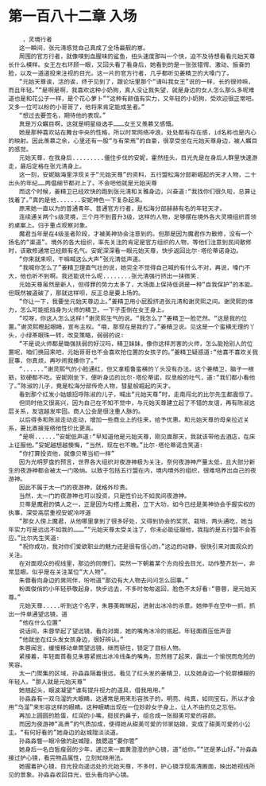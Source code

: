# 第一百八十二章 入场
        ，灵境行者
       这一瞬间，张元清感觉自己真成了全场最靓的崽。
       周围的官方行者，就像嗅到血腥味的鲨鱼，扭头速度那叫一个快，迫不及待想看看元始天尊长什么模样。女王左右环顾一眼，又回头看了看身后，她看到的是一张张错愕、激动、振奋的脸，以及一道道投来注视的目光。这一片的官方行者，几乎都听见姜精卫的大嗓门了。
       “元始天尊诶，活的诶，终于见到了，跟论坛里那个“请叫我女王”说的一样，长的很帅嘛，而且年轻。”“是啊是啊，我喜欢这种小奶狗，真人没让我失望，就是身边的女人怎么那么多呢难道也是和花公子一样，是个花心萝卜”“这种有颜值有实力，又年轻的小奶狗，受欢迎很正常吧。又多一位可以粉的小哥哥了，他将来肯定能成圣者。”
       “想过去要签名，期待他的表现。”
       真是万众瞩目啊，这就是明星级选手………女王又羡慕又感慨。
       她是那种喜欢站在舞台中央的性格，所以时常网络冲浪，处处都有存在感，id名称也是内心的映射。因此羡慕之余，心里还有一股“与有荣焉”的自豪，很享受坐在元始天尊身边，被人瞩目的感觉。
       元始天尊，在我身后.........僵住步伐的安妮，霍然扭头，目光先是在身后人群里快速游走，最后定格在张元清身上。
       这一刻，安妮脑海里浮现关于“元始天尊”的资料，五行盟松海分部新崛起的天才人物，二十出头的年纪……两倡细节都对上了。不会吧他就是元始天尊
       而这个时候，姜精卫已经欢快的跑到张元清和关雅身边，兴奋道∶“我找你们很久啦，总算让找着了。”真的是他.......安妮神色一下复杂起来。
       原来她一直以为的普通青年、普通官方行者，是松海分部赫赫有名的年轻天才。
       连续通关两个s级灵境，三个月不到晋升3级，这样的人物，足够摆在境外各大灵境组织首领的桌案上。归于重点观察对象。
       魔君当年是在4级圣者阶段，才被美神协会注意到的。但那是因为魔君作为散修，没有一个扬名的“渠道”。境外的各大组织，率先关注的肯定是官方组织的人物，等他们注意到民间散修时，该散修通常已经颇有名气。安妮深深看一眼元始天尊，快步返回比尔·塔伦蒂诺身边。
       “你来就来呗，干嘛喊这么大声”张元清低声道。
       “我喊你怎么了”姜精卫理直气壮的说，她完全不觉得自己喊的有什么不对，再说，嗓门不大，他也听不到啊。我还能说什么呢........张元清强行挤出一抹微笑.
       元始天尊虽然是新人，但得罪的势力太多了，大场面上保持低调是一种“自我保护”的本能。但既然被道破了，那就这样呗，反正总是要上场的。
       “你让一下，我要坐元始天尊边上。”姜精卫用小屁股挤进张元清和谢灵熙之间。谢灵熙的体力，怎么可能抵挡身为火师的精卫，一下子歪倒在女王身上。
       “哎呀，你这人怎么这样!”谢灵熙生气的说。“我怎么了”姜精卫一脸茫然。“这是我的位置。”谢灵熙瞪起眼睛，宣布主权。“哦，那现在是我的了。”姜精卫说。见这是一个蛮横无理的丫头，小绿茶眼珠一转，改变策略，弱弱的说∶
       “不是说火师都是锄强扶弱的好汉吗，精卫妹妹，像你这样厉害的火师，怎么能抢别人的位置呢，咱们换回来吧，元始哥哥也不会喜欢抢位置的女孩子的。”姜精卫疑惑道∶“他喜不喜欢关我屁事，你真烦，再吵闹我揍你了。”
       “......”谢灵熙气的小脸通红，但又拿粗鲁蛮横的丫头没有办法。这个姜精卫，脑子一根筋，软硬都不吃。安妮刚坐下，便听身边的比尔·塔伦蒂诺，叹息般的吐气，道∶“我们都小看他了。”陈淑的儿子，竟是松海分部传奇人物，彗星般崛起的天才。
       看到那个红发小姑娘招呼陈淑的儿子，喊出“元始天尊”时，走南闯北的比尔先生都震惊了。
       但同时他又很高兴，因为自己在不知不觉中，与元始天尊建立起了不错的友谊，再有陈淑这层关系，友谊越发牢固。商人公会是很注重人脉的。
       以后得多和陈淑走动走动，增加一些商业上的往来，给予优惠。和元始天尊的母亲拉近关系，要比直接笼络他性价比更高。
       “是啊......”安妮低声道∶“早知道他是元始天尊，刚见面那天，我就该带他去酒店，在床上征服他。”安妮越想越懊悔，“当然，现在也不晚。”比尔·塔伦蒂诺含笑道∶
       “你打算投资他，就像贝蒂当初一样”
       因为光明罗盘的预言，世界各大组织对夜游神极为关注，奈何夜游神产量太低，且大部分新生的夜游神都会被太一门吸纳。以致于包括五行盟在内，境内境外的组织，很难培养出自己的夜游神。
       因此不属于太一门的夜游神，就格外珍贵。
       当然，太一门的夜游神也可以投资，只是性价比不如民间夜游神。
       贝蒂是魔君的情人之一，正是因为勾搭上魔君，立下大功，如今已经是美神协会手握实权的执事，深受高层重视安妮冷哼道
       “那女人傍上魔君，从他哪里拿到了很多好处，又得到协会的奖赏、栽培，两头通吃，她当年实力可是远远不如我的………”“元始天尊太受关注了，你未必能征服他，我指的是五行盟不会答应。”比尔先生笑道∶
       “祝你成功，我对你们爱欲职业的魅力还是很有信心的。”这边的动静，很快引来对面观众的关注。
       在对面观众的视线里，那边的同僚们，突然一下朝着某个方向投去目光，动作整齐划一，非常显眼。似乎是在关注某位“大人物”。
       朱蓉看向身边的男同伴，吩咐道“那边有大人物去问问怎么回事。”
       粉面俊俏的小年轻恭敬起身，快步远去，不多时匆匆返回，脸色不太好看∶“蓉蓉，是元始天尊。”
       元始天尊.....听到这个名字，朱蓉美眸眯起，进射出冰冷的杀意。她伸手在空中一抓，抓出一件单通望远镜，道
       “他在什么位置”
       说话间，朱蓉举起了望远镜，看向对面，她的嘴角冰冷的抿起。年轻面首压低声音
       “他就坐在红头发女孩身边，很好辨认。”
       朱蓉闻言，缓慢移动单筒望远镜，继而顿住，锁定了目标人物。
       紧接着，年轻面首看见朱蓉紧抿出冰冷线条的嘴角，忽然翘了起来，露出一个愉悦而危险的笑容。
       太一门聚集的区域，孙淼淼隔着很远，看见了红头发的姜精卫，以及她身边一个轮廓模糊的年轻人。“那人就是元始天尊”
       她翘起头，眼波凝望“谁有提升视力的道具，借我用用。”
       孙淼淼有一双乌溜的大眼睛，这通常是用来形容孩子的，明亮、纯真，如同宝石，所以才会用“乌溜”来形容这样的眼睛。这种眼睛出现在一位妙龄女子身上，让人不由的见之忘俗。
       再加上圆圆的脸蛋，红润的小嘴，挺拔的鼻子，组合成一张甜美可爱的容颜。
       而因为夜游神“高贵”的气质加成，使得她从甜美可爱的邻家姑娘，变成了甜美可爱的小公主。“有何好看的”她身边的赵城隍淡淡道。
       孙淼淼瞥一眼冷傲的赵城隍，鼓腮道“要你管”
       她身后一名白皙瘦弱的少年，递过来一面黄澄澄的护心镜，道“给你。”“还是茅山好。”孙淼淼接过护心镜，看完物品属性，立刻知晓用法。
       她握着护心镜，目光投向遥远处的元始天尊，不多时，护心镜浮现高清画面，映出她视线所见的景象。孙淼淼收回目光，低头看向护心镜。